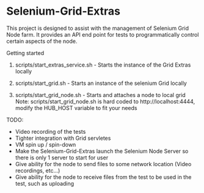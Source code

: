 Selenium-Grid-Extras
====================

This project is designed to assist with the management of Selenium Grid Node farm. It provides an API end point for tests to programmatically control certain aspects of the node.

Getting started

1. scripts/start_extras_service.sh - Starts the instance of the Grid Extras locally

2. scripts/start_grid.sh - Starts an instance of the selenium Grid locally

3. scripts/start_grid_node.sh - Starts and attaches a node to local grid
Note: scripts/start_grid_node.sh is hard coded to http://localhost:4444, modify the HUB_HOST variable to fit your needs



TODO:
* Video recording of the tests
* Tighter integration with Grid servletes
* VM spin up / spin-down
* Make the Selenium-Grid-Extras launch the Selenium Node Server so there is only 1 server to start for user
* Give ability for the node to send files to some network location (Video recordings, etc...)
* Give ability for the node to receive files from the test to be used in the test, such as uploading



